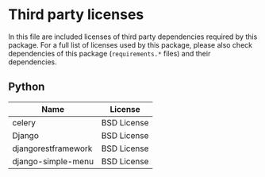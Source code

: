 # Third party licenses

In this file are included licenses of third party dependencies required by this package. 
For a full list of licenses used by this package, please also check dependencies of 
this package (`requirements.*` files) and their dependencies.

## Python 

| Name                  | License                                                 |
|-----------------------|---------------------------------------------------------|
| celery                | BSD License                                             |
| Django                | BSD License                                             |
| djangorestframework   | BSD License                                             |
| django-simple-menu    | BSD License                                             |
